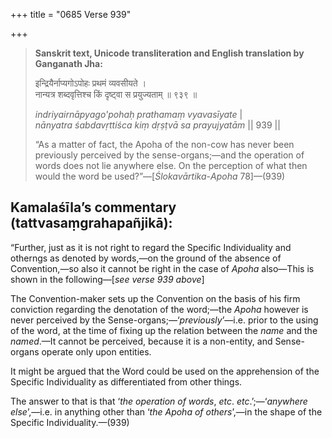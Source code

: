 +++
title = "0685 Verse 939"

+++
> **Sanskrit text, Unicode transliteration and English translation by Ganganath Jha:** 
>
> इन्द्रियैर्नाप्यगोऽपोहः प्रथमं व्यवसीयते ।  
> नान्यत्र शब्दवृत्तिश्च किं दृष्ट्वा स प्रयुज्यताम् ॥ ९३९ ॥ 
>
> *indriyairnāpyago'pohaḥ prathamaṃ vyavasīyate* \|  
> *nānyatra śabdavṛttiśca kiṃ dṛṣṭvā sa prayujyatām* \|\| 939 \|\| 
>
> “As a matter of fact, the Apoha of the non-cow has never been previously perceived by the sense-organs;—and the operation of words does not lie anywhere else. On the perception of what then would the word be used?”—[*Ślokavārtika*-*Apoha* 78]—(939)



## Kamalaśīla’s commentary (tattvasaṃgrahapañjikā):

“Further, just as it is not right to regard the Specific Individuality and otherngs as denoted by words,—on the ground of the absence of Convention,—so also it cannot be right in the case of *Apoha* also—This is shown in the following—[*see verse 939 above*]

The Convention-maker sets up the Convention on the basis of his firm conviction regarding the denotation of the word;—the *Apoha* however is never perceived by the Sense-organs;—‘*previously*’—i.e. prior to the using of the word, at the time of fixing up the relation between the *name* and the *named*.—It cannot be perceived, because it is a non-entity, and Sense-organs operate only upon entities.

It might be argued that the Word could be used on the apprehension of the Specific Individuality as differentiated from other things.

The answer to that is that ‘*the operation of words*, *etc*. *etc*.’;—‘*anywhere else*’,—i.e. in anything other than ‘*the Apoha of others*’,—in the shape of the Specific Individuality.—(939)


